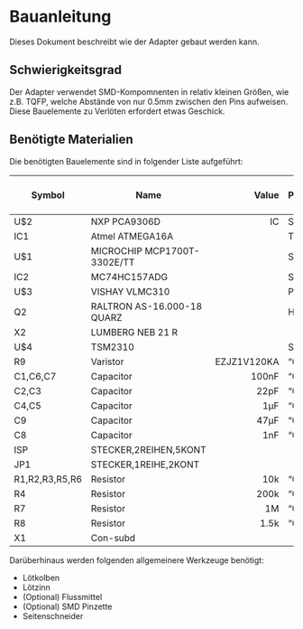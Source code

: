 # Bauanleitung

Dieses Dokument beschreibt wie der Adapter gebaut werden kann.

## Schwierigkeitsgrad

Der Adapter verwendet SMD-Kompomnenten in relativ kleinen Größen, wie z.B. TQFP, welche Abstände von nur 0.5mm zwischen den Pins aufweisen. Diese Bauelemente zu Verlöten erfordert etwas Geschick.

## Benötigte Materialien

Die benötigten Bauelemente sind in folgender Liste aufgeführt:


| Symbol | Name | Value | Package | Farnell Number | Unit Price (EUR) | Count |
|--------|------|------:|---------|---------------:|-----------------:|-------|
| U$2 |NXP PCA9306D|  IC	|	SO08|	2212070|	0.598|	1|
| IC1 |Atmel ATMEGA16A|	|	TQFP44|	2425121|	4.43|	1|
| U$1 |MICROCHIP MCP1700T-3302E/TT|	|	SOT-23|	1296592|	0.386|	1|
| IC2 |MC74HC157ADG|	|	SO16|	9666940|	0.4|	1|
| U$3 |VISHAY VLMC310|	|	PLCC-2|	1659076|	0.105|	1|
| Q2 |RALTRON AS-16.000-18 QUARZ |	|	HC49/S|	1611761|	0.249|	1|
| X2 |LUMBERG  NEB 21 R|	| |		1217037|	0.919|	1|
| U$4 |TSM2310| |		SOT-23|	1864585|	0.121|	1|
| R9 |Varistor| EZJZ1V120KA	|	“0605”|	1780509|	0.171|	1|
| C1,C6,C7 |Capacitor|	100nF|	“0805”|	1759166|	0.013|	3|
| C2,C3 |Capacitor|	22pF|	“0805”|	1759195|	0.021|	2|
| C4,C5 |Capacitor|	1µF|	“0805”|	2320853|	0.0294|	2|
| C9 |Capacitor|	47µF|	“0805”|	2362109|	0.36|	1|
| C8 |Capacitor|	1nF|	“0805”|	1907054|	0.0144|	1|
| ISP |STECKER,2REIHEN,5KONT| |			|1022235|	0.271|	1|
| JP1 |STECKER,1REIHE,2KONT| |			|1022245|	0.09|	1|
| R1,R2,R3,R5,R6 |Resistor|	10k|	“0805”|	2447553|	0.0025|	5|
| R4 |Resistor|	200k|	“0805”|	2057656|	0.019|	1|
| R7 |Resistor|	1M|	“0805”|	2447596|	0.0029|	1|
| R8 |Resistor|	1.5k|	“0805”|	2447592|	0.0025|	1|
| X1 |Con-subd|	|		|1653978|	0.93|	1|


Darüberhinaus werden folgenden allgemeinere Werkzeuge benötigt:

 * Lötkolben
 * Lötzinn
 * (Optional) Flussmittel
 * (Optional) SMD Pinzette
 * Seitenschneider


